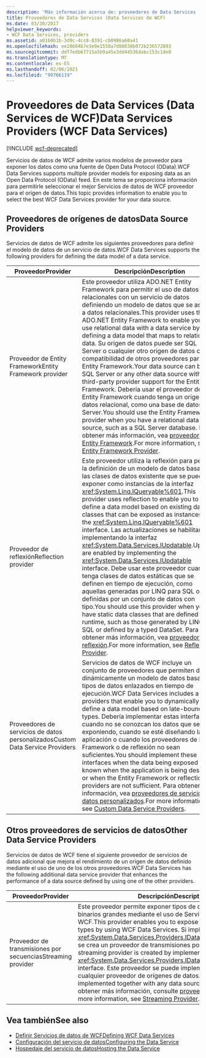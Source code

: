 ```yaml
---
description: 'Más información acerca de: proveedores de Data Services (Servicios de datos de WCF)'
title: Proveedores de Data Services (Data Services de WCF)
ms.date: 03/30/2017
helpviewer_keywords:
- WCF Data Services, providers
ms.assetid: a0160b1b-3d9c-4cc8-8391-cb0986a60a41
ms.openlocfilehash: ee28604b7e3e9e1558a7d80838b072b236572893
ms.sourcegitcommit: ddf7edb67715a5b9a45e3dd44536dabc153c1de0
ms.translationtype: MT
ms.contentlocale: es-ES
ms.lasthandoff: 02/06/2021
ms.locfileid: "99766119"
---
```

# <a name="data-services-providers-wcf-data-services"></a><span data-ttu-id="e9a49-103">Proveedores de Data Services (Data Services de WCF)</span><span class="sxs-lookup"><span data-stu-id="e9a49-103">Data Services Providers (WCF Data Services)</span></span>

[!INCLUDE [wcf-deprecated](~/includes/wcf-deprecated.md)]

<span data-ttu-id="e9a49-104">Servicios de datos de WCF admite varios modelos de proveedor para exponer los datos como una fuente de Open Data Protocol (OData).</span><span class="sxs-lookup"><span data-stu-id="e9a49-104">WCF Data Services supports multiple provider models for exposing data as an Open Data Protocol (OData) feed.</span></span> <span data-ttu-id="e9a49-105">En este tema se proporciona información para permitirle seleccionar el mejor Servicios de datos de WCF proveedor para el origen de datos.</span><span class="sxs-lookup"><span data-stu-id="e9a49-105">This topic provides information to enable you to select the best WCF Data Services provider for your data source.</span></span>  
  
## <a name="data-source-providers"></a><span data-ttu-id="e9a49-106">Proveedores de orígenes de datos</span><span class="sxs-lookup"><span data-stu-id="e9a49-106">Data Source Providers</span></span>  

 <span data-ttu-id="e9a49-107">Servicios de datos de WCF admite los siguientes proveedores para definir el modelo de datos de un servicio de datos.</span><span class="sxs-lookup"><span data-stu-id="e9a49-107">WCF Data Services supports the following providers for defining the data model of a data service.</span></span>  
  
|<span data-ttu-id="e9a49-108">Proveedor</span><span class="sxs-lookup"><span data-stu-id="e9a49-108">Provider</span></span>|<span data-ttu-id="e9a49-109">Descripción</span><span class="sxs-lookup"><span data-stu-id="e9a49-109">Description</span></span>|  
|--------------|-----------------|  
|<span data-ttu-id="e9a49-110">Proveedor de Entity Framework</span><span class="sxs-lookup"><span data-stu-id="e9a49-110">Entity Framework provider</span></span>|<span data-ttu-id="e9a49-111">Este proveedor utiliza ADO.NET Entity Framework para permitir el uso de datos relacionales con un servicio de datos definiendo un modelo de datos que se asigne a datos relacionales.</span><span class="sxs-lookup"><span data-stu-id="e9a49-111">This provider uses the ADO.NET Entity Framework to enable you to use relational data with a data service by defining a data model that maps to relational data.</span></span> <span data-ttu-id="e9a49-112">Su origen de datos puede ser SQL Server o cualquier otro origen de datos con compatibilidad de otros proveedores para Entity Framework.</span><span class="sxs-lookup"><span data-stu-id="e9a49-112">Your data source can be SQL Server or any other data source with third-party provider support for the Entity Framework.</span></span> <span data-ttu-id="e9a49-113">Debería usar el proveedor de Entity Framework cuando tenga un origen de datos relacional, como una base de datos SQL Server.</span><span class="sxs-lookup"><span data-stu-id="e9a49-113">You should use the Entity Framework provider when you have a relational data source, such as a SQL Server database.</span></span> <span data-ttu-id="e9a49-114">Para obtener más información, vea [proveedor de Entity Framework](entity-framework-provider-wcf-data-services.md).</span><span class="sxs-lookup"><span data-stu-id="e9a49-114">For more information, see [Entity Framework Provider](entity-framework-provider-wcf-data-services.md).</span></span>|  
|<span data-ttu-id="e9a49-115">Proveedor de reflexión</span><span class="sxs-lookup"><span data-stu-id="e9a49-115">Reflection provider</span></span>|<span data-ttu-id="e9a49-116">Este proveedor utiliza la reflexión para permitir la definición de un modelo de datos basado en las clases de datos existente que se pueden exponer como instancias de la interfaz <xref:System.Linq.IQueryable%601>.</span><span class="sxs-lookup"><span data-stu-id="e9a49-116">This provider uses reflection to enable you to define a data model based on existing data classes that can be exposed as instances of the <xref:System.Linq.IQueryable%601> interface.</span></span> <span data-ttu-id="e9a49-117">Las actualizaciones se habilitan implementando la interfaz <xref:System.Data.Services.IUpdatable>.</span><span class="sxs-lookup"><span data-stu-id="e9a49-117">Updates are enabled by implementing the <xref:System.Data.Services.IUpdatable> interface.</span></span> <span data-ttu-id="e9a49-118">Debe usar este proveedor cuando tenga clases de datos estáticas que se definen en tiempo de ejecución, como aquellas generadas por LINQ para SQL o las definidas por un conjunto de datos con tipo.</span><span class="sxs-lookup"><span data-stu-id="e9a49-118">You should use this provider when you have static data classes that are defined at runtime, such as those generated by LINQ to SQL or defined by a typed DataSet.</span></span> <span data-ttu-id="e9a49-119">Para obtener más información, vea [proveedor de reflexión](reflection-provider-wcf-data-services.md).</span><span class="sxs-lookup"><span data-stu-id="e9a49-119">For more information, see [Reflection Provider](reflection-provider-wcf-data-services.md).</span></span>|  
|<span data-ttu-id="e9a49-120">Proveedores de servicios de datos personalizados</span><span class="sxs-lookup"><span data-stu-id="e9a49-120">Custom Data Service Providers</span></span>|<span data-ttu-id="e9a49-121">Servicios de datos de WCF incluye un conjunto de proveedores que permiten definir dinámicamente un modelo de datos basado en tipos de datos enlazados en tiempo de ejecución.</span><span class="sxs-lookup"><span data-stu-id="e9a49-121">WCF Data Services includes a set of providers that enable you to dynamically define a data model based on late-bound data types.</span></span> <span data-ttu-id="e9a49-122">Debería implementar estas interfaces cuando no se conozcan los datos que se están exponiendo, cuando se esté diseñando la aplicación o cuando los proveedores de Entity Framework o de reflexión no sean suficientes.</span><span class="sxs-lookup"><span data-stu-id="e9a49-122">You should implement these interfaces when the data being exposed is not known when the application is being designed or when the Entity Framework or reflection providers are not sufficient.</span></span> <span data-ttu-id="e9a49-123">Para obtener más información, vea [proveedores de servicios de datos personalizados](custom-data-service-providers-wcf-data-services.md).</span><span class="sxs-lookup"><span data-stu-id="e9a49-123">For more information, see [Custom Data Service Providers](custom-data-service-providers-wcf-data-services.md).</span></span>|  
  
## <a name="other-data-service-providers"></a><span data-ttu-id="e9a49-124">Otros proveedores de servicios de datos</span><span class="sxs-lookup"><span data-stu-id="e9a49-124">Other Data Service Providers</span></span>  

 <span data-ttu-id="e9a49-125">Servicios de datos de WCF tiene el siguiente proveedor de servicios de datos adicional que mejora el rendimiento de un origen de datos definido mediante el uso de uno de los otros proveedores.</span><span class="sxs-lookup"><span data-stu-id="e9a49-125">WCF Data Services has the following additional data service provider that enhances the performance of a data source defined by using one of the other providers.</span></span>  
  
|<span data-ttu-id="e9a49-126">Proveedor</span><span class="sxs-lookup"><span data-stu-id="e9a49-126">Provider</span></span>|<span data-ttu-id="e9a49-127">Descripción</span><span class="sxs-lookup"><span data-stu-id="e9a49-127">Description</span></span>|  
|--------------|-----------------|  
|<span data-ttu-id="e9a49-128">Proveedor de transmisiones por secuencias</span><span class="sxs-lookup"><span data-stu-id="e9a49-128">Streaming provider</span></span>|<span data-ttu-id="e9a49-129">Este proveedor permite exponer tipos de datos de objetos binarios grandes mediante el uso de Servicios de datos de WCF.</span><span class="sxs-lookup"><span data-stu-id="e9a49-129">This provider enables you to expose binary large object data types by using WCF Data Services.</span></span> <span data-ttu-id="e9a49-130">Si implementa la interfaz <xref:System.Data.Services.Providers.IDataServiceStreamProvider>, se crea un proveedor de transmisiones por secuencias.</span><span class="sxs-lookup"><span data-stu-id="e9a49-130">A streaming provider is created by implementing the <xref:System.Data.Services.Providers.IDataServiceStreamProvider> interface.</span></span> <span data-ttu-id="e9a49-131">Este proveedor se puede implementar junto con cualquier proveedor de orígenes de datos.</span><span class="sxs-lookup"><span data-stu-id="e9a49-131">This provider can be implemented together with any data source provider.</span></span> <span data-ttu-id="e9a49-132">Para obtener más información, consulte [proveedor de streaming](streaming-provider-wcf-data-services.md).</span><span class="sxs-lookup"><span data-stu-id="e9a49-132">For more information, see [Streaming Provider](streaming-provider-wcf-data-services.md).</span></span>|  
  
## <a name="see-also"></a><span data-ttu-id="e9a49-133">Vea también</span><span class="sxs-lookup"><span data-stu-id="e9a49-133">See also</span></span>

- [<span data-ttu-id="e9a49-134">Definir Servicios de datos de WCF</span><span class="sxs-lookup"><span data-stu-id="e9a49-134">Defining WCF Data Services</span></span>](defining-wcf-data-services.md)
- [<span data-ttu-id="e9a49-135">Configuración del servicio de datos</span><span class="sxs-lookup"><span data-stu-id="e9a49-135">Configuring the Data Service</span></span>](configuring-the-data-service-wcf-data-services.md)
- [<span data-ttu-id="e9a49-136">Hospedaje del servicio de datos</span><span class="sxs-lookup"><span data-stu-id="e9a49-136">Hosting the Data Service</span></span>](hosting-the-data-service-wcf-data-services.md)
